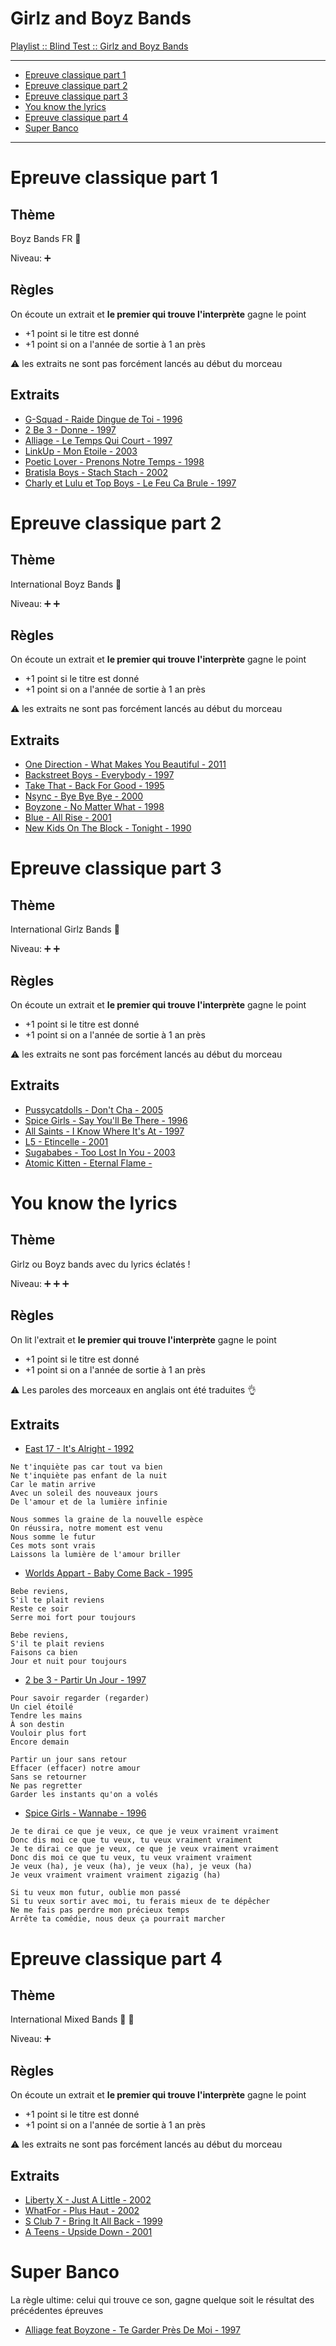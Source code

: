 
# Girlz and Boyz Bands

[Playlist :: Blind Test :: Girlz and Boyz Bands](https://www.deezer.com/us/playlist/9887266302)

---
* [Epreuve classique part 1](#epreuve-classique-part-1)
* [Epreuve classique part 2](#epreuve-classique-part-2)
* [Epreuve classique part 3](#epreuve-classique-part-3)
* [You know the lyrics](#you-know-the-lyrics)
* [Epreuve classique part 4](#epreuve-classique-part-4)
* [Super Banco](#super-banco)

---

# Epreuve classique part 1

## Thème

Boyz Bands FR :man:

Niveau: :heavy_plus_sign:

## Règles

On écoute un extrait et **le premier qui trouve l'interprète** gagne le point

* +1 point si le titre est donné
* +1 point si on a l'année de sortie à 1 an près

:warning: les extraits ne sont pas forcément lancés au début du morceau

## Extraits

* [G-Squad - Raide Dingue de Toi - 1996](hhttps://www.youtube.com/watch?v=wtwublQJceQ)
* [2 Be 3 - Donne - 1997](https://www.youtube.com/watch?v=TQ_u7uh1NgA)
* [Alliage - Le Temps Qui Court - 1997](https://www.youtube.com/watch?v=Y1NMZ749uJ0)
* [LinkUp - Mon Etoile - 2003](https://www.youtube.com/watch?v=kA6C3XZrJ1w)
* [Poetic Lover - Prenons Notre Temps - 1998](https://www.youtube.com/watch?v=tNLnDXcSS6Y)
* [Bratisla Boys - Stach Stach - 2002](https://www.youtube.com/watch?v=0mv7ljo9x0g)
* [Charly et Lulu et Top Boys - Le Feu Ca Brule - 1997](https://www.youtube.com/watch?v=GTU38cbXCGQ)

# Epreuve classique part 2

## Thème

International Boyz Bands :man:

Niveau: :heavy_plus_sign: :heavy_plus_sign:

## Règles

On écoute un extrait et **le premier qui trouve l'interprète** gagne le point

* +1 point si le titre est donné
* +1 point si on a l'année de sortie à 1 an près

:warning: les extraits ne sont pas forcément lancés au début du morceau

## Extraits

* [One Direction - What Makes You Beautiful - 2011](https://www.youtube.com/watch?v=QJO3ROT-A4E)
* [Backstreet Boys - Everybody - 1997](https://youtu.be/6M6samPEMpM?t=117)
* [Take That - Back For Good - 1995](https://www.youtube.com/watch?v=N2ICtCO8TCw)
* [Nsync - Bye Bye Bye - 2000](https://youtu.be/GQMlWwIXg3M?t=20)
* [Boyzone - No Matter What - 1998](https://www.youtube.com/watch?v=7eul_Vt6SZY)
* [Blue - All Rise - 2001](https://www.youtube.com/watch?v=RkWQDDv_qdg)
* [New Kids On The Block - Tonight - 1990](https://youtu.be/JTo3N73hpPg?t=21)

# Epreuve classique part 3

## Thème

International Girlz Bands :woman:

Niveau: :heavy_plus_sign: :heavy_plus_sign:

## Règles

On écoute un extrait et **le premier qui trouve l'interprète** gagne le point

* +1 point si le titre est donné
* +1 point si on a l'année de sortie à 1 an près

:warning: les extraits ne sont pas forcément lancés au début du morceau

## Extraits

* [Pussycatdolls - Don't Cha - 2005](https://www.youtube.com/watch?v=YNSxNsr4wmA)
* [Spice Girls - Say You'll Be There - 1996](https://www.youtube.com/watch?v=l03RKO8L-nE)
* [All Saints - I Know Where It's At - 1997](https://www.youtube.com/watch?v=G4QzM9KqCQU)
* [L5 - Etincelle - 2001](https://www.youtube.com/watch?v=BCkXUDQA7lU)
* [Sugababes - Too Lost In You - 2003](https://www.youtube.com/watch?v=wo07t6XjNO4)
* [Atomic Kitten - Eternal Flame - ](https://www.youtube.com/watch?v=aztY_fpjJeQ)


# You know the lyrics

## Thème

Girlz ou Boyz bands avec du lyrics éclatés !

Niveau: :heavy_plus_sign: :heavy_plus_sign: :heavy_plus_sign:


## Règles

On lit l'extrait et **le premier qui trouve l'interprète** gagne le point

* +1 point si le titre est donné
* +1 point si on a l'année de sortie à 1 an près

:warning: Les paroles des morceaux en anglais ont été traduites :ok_hand:

## Extraits

* [East 17 - It's Alright - 1992](https://www.youtube.com/watch?v=tP_WRk-xV7I)

```
Ne t'inquiète pas car tout va bien
Ne t'inquiète pas enfant de la nuit
Car le matin arrive
Avec un soleil des nouveaux jours
De l'amour et de la lumière infinie

Nous sommes la graine de la nouvelle espèce
On réussira, notre moment est venu
Nous somme le futur
Ces mots sont vrais
Laissons la lumière de l'amour briller
```

* [Worlds Appart - Baby Come Back - 1995](https://youtu.be/-3LP4VBRPHA?t=32)

```
Bebe reviens,
S'il te plait reviens
Reste ce soir
Serre moi fort pour toujours

Bebe reviens,
S'il te plait reviens
Faisons ca bien
Jour et nuit pour toujours
```

* [2 be 3 - Partir Un Jour - 1997](https://www.youtube.com/watch?v=Oh0Dqp8AzL0)

```
Pour savoir regarder (regarder)
Un ciel étoilé
Tendre les mains
À son destin
Vouloir plus fort
Encore demain

Partir un jour sans retour
Effacer (effacer) notre amour
Sans se retourner
Ne pas regretter
Garder les instants qu'on a volés
```

* [Spice Girls - Wannabe - 1996](https://www.youtube.com/watch?v=gJLIiF15wjQ)

```
Je te dirai ce que je veux, ce que je veux vraiment vraiment
Donc dis moi ce que tu veux, tu veux vraiment vraiment
Je te dirai ce que je veux, ce que je veux vraiment vraiment
Donc dis moi ce que tu veux, tu veux vraiment vraiment
Je veux (ha), je veux (ha), je veux (ha), je veux (ha)
Je veux vraiment vraiment vraiment zigazig (ha)

Si tu veux mon futur, oublie mon passé
Si tu veux sortir avec moi, tu ferais mieux de te dépêcher
Ne me fais pas perdre mon précieux temps
Arrête ta comédie, nous deux ça pourrait marcher
```

# Epreuve classique part 4

## Thème

International Mixed Bands :man: :woman:

Niveau: :heavy_plus_sign:

## Règles

On écoute un extrait et **le premier qui trouve l'interprète** gagne le point

* +1 point si le titre est donné
* +1 point si on a l'année de sortie à 1 an près

:warning: les extraits ne sont pas forcément lancés au début du morceau

## Extraits

* [Liberty X - Just A Little - 2002](https://www.youtube.com/watch?v=58O8SVBxLDQ)
* [WhatFor - Plus Haut - 2002](https://youtu.be/yyYEVjR4K0I?t=18)
* [S Club 7 - Bring It All Back - 1999](https://www.youtube.com/watch?v=GLQ0biK-ZgA)
* [A Teens - Upside Down - 2001](https://www.youtube.com/watch?v=ggiUMDccO0Y)

# Super Banco

La règle ultime: celui qui trouve ce son, gagne quelque soit le résultat des
précédentes épreuves

* [Alliage feat Boyzone - Te Garder Près De Moi - 1997](https://www.youtube.com/watch?v=zR2HBZXPCk8)
